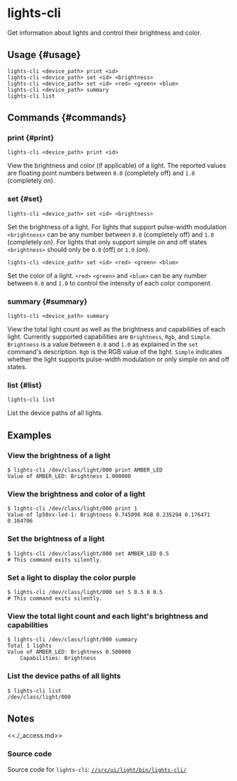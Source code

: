 <!--

// LINT.IfChange

-->

# lights-cli

Get information about lights and control their brightness and color.

## Usage {#usage}

```none
lights-cli <device_path> print <id>
lights-cli <device_path> set <id> <brightness>
lights-cli <device_path> set <id> <red> <green> <blue>
lights-cli <device_path> summary
lights-cli list
```

## Commands {#commands}

### print {#print}

```none
lights-cli <device_path> print <id>
```

View the brightness and color (if applicable) of a light. The reported values
are floating point numbers between `0.0` (completely off) and `1.0` (completely
on).

### set {#set}

```none
lights-cli <device_path> set <id> <brightness>
```

Set the brightness of a light. For lights that support pulse-width modulation
`<brightness>` can be any number between `0.0` (completely off) and `1.0`
(completely on). For lights that only support simple on and off states
`<brightness>` should only be `0.0` (off) or `1.0` (on).

```none
lights-cli <device_path> set <id> <red> <green> <blue>
```

Set the color of a light. `<red>` `<green>` and `<blue>` can be any number
between `0.0` and `1.0` to control the intensity of each color component.

### summary {#summary}

```none
lights-cli <device_path> summary
```

View the total light count as well as the brightness and capabilities of each
light. Currently supported capabilities are `Brightness`, `Rgb`, and `Simple`.
`Brightness` is a value between `0.0` and `1.0` as explained in the `set`
command's description. `Rgb` is the RGB value of the light. `Simple` indicates
whether the light supports pulse-width modulation or only simple on and off
states.

### list {#list}

```none
lights-cli list
```

List the device paths of all lights.

## Examples

### View the brightness of a light

```none {:.devsite-disable-click-to-copy}
$ lights-cli /dev/class/light/000 print AMBER_LED
Value of AMBER_LED: Brightness 1.000000
```
### View the brightness and color of a light

```none {:.devsite-disable-click-to-copy}
$ lights-cli /dev/class/light/000 print 1
Value of lp50xx-led-1: Brightness 0.745098 RGB 0.235294 0.176471 0.164706
```

### Set the brightness of a light

```none {:.devsite-disable-click-to-copy}
$ lights-cli /dev/class/light/000 set AMBER_LED 0.5
# This command exits silently.
```

### Set a light to display the color purple

```none {:.devsite-disable-click-to-copy}
$ lights-cli /dev/class/light/000 set 5 0.5 0 0.5
# This command exits silently.
```

### View the total light count and each light's brightness and capabilities

```none {:.devsite-disable-click-to-copy}
$ lights-cli /dev/class/light/000 summary
Total 1 lights
Value of AMBER_LED: Brightness 0.500000
    Capabilities: Brightness
```

### List the device paths of all lights

```none {:.devsite-disable-click-to-copy}
$ lights-cli list
/dev/class/light/000
```

## Notes

<<./_access.md>>

### Source code

Source code for `lights-cli`: [`//src/ui/light/bin/lights-cli/`][src]

[src]: https://cs.opensource.google/fuchsia/fuchsia/+/main:src/ui/light/bin/lights-cli/

<!--

// LINT.ThenChange(//src/ui/light/bin/lights-cli/main.cc)

-->
